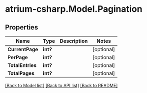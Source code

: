 # atrium-csharp.Model.Pagination
## Properties

Name | Type | Description | Notes
------------ | ------------- | ------------- | -------------
**CurrentPage** | **int?** |  | [optional] 
**PerPage** | **int?** |  | [optional] 
**TotalEntries** | **int?** |  | [optional] 
**TotalPages** | **int?** |  | [optional] 

[[Back to Model list]](../README.md#documentation-for-models) [[Back to API list]](../README.md#documentation-for-api-endpoints) [[Back to README]](../README.md)


